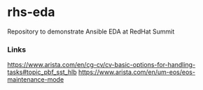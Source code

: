 # rhs-eda
Repository to demonstrate Ansible EDA at RedHat Summit


### Links
https://www.arista.com/en/cg-cv/cv-basic-options-for-handling-tasks#topic_pbf_sst_hlb 
https://www.arista.com/en/um-eos/eos-maintenance-mode
